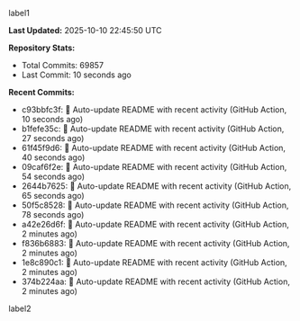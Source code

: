 
label1 
<!-- ACTIVITY_START -->
**Last Updated:** 2025-10-10 22:45:50 UTC

**Repository Stats:**
- Total Commits: 69857
- Last Commit: 10 seconds ago

**Recent Commits:**
- c93bbfc3f: 🤖 Auto-update README with recent activity (GitHub Action, 10 seconds ago)
- b1fefe35c: 🤖 Auto-update README with recent activity (GitHub Action, 27 seconds ago)
- 61f45f9d6: 🤖 Auto-update README with recent activity (GitHub Action, 40 seconds ago)
- 09caf6f2e: 🤖 Auto-update README with recent activity (GitHub Action, 54 seconds ago)
- 2644b7625: 🤖 Auto-update README with recent activity (GitHub Action, 65 seconds ago)
- 50f5c8528: 🤖 Auto-update README with recent activity (GitHub Action, 78 seconds ago)
- a42e26d6f: 🤖 Auto-update README with recent activity (GitHub Action, 2 minutes ago)
- f836b6883: 🤖 Auto-update README with recent activity (GitHub Action, 2 minutes ago)
- 1e8c890c1: 🤖 Auto-update README with recent activity (GitHub Action, 2 minutes ago)
- 374b224aa: 🤖 Auto-update README with recent activity (GitHub Action, 2 minutes ago)
<!-- ACTIVITY_END -->

label2

